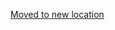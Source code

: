 [Moved to new location](https://github.com/DataTalksClub/machine-learning-zoomcamp/blob/master/02-regression/homework.md)
